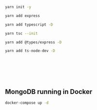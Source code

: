 ```bash
yarn init -y
```
```bash
yarn add express
```
```bash
yarn add typescript -D
```
```bash
yarn tsc --init
```
```bash
yarn add @types/express -D
```
```bash
yarn add ts-node-dev -D
```
```bash
```
```bash
```
```bash
```
```bash
```
```bash
```
```bash
```

## MongoDB running in Docker
 ```bash
docker-compose up -d